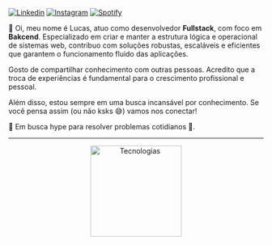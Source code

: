 [![Linkedin][likedin-badge]][linkedin-link] 
[![Instagram][instagram-badge]][instagram-link]
[![Spotify][spotify-badge]][spotify-link]

👋 Oi, meu nome é Lucas, atuo como desenvolvedor **Fullstack**, com foco em **Bakcend**. Especializado em criar e manter a estrutura lógica e operacional de sistemas web, contribuo com soluções robustas, escaláveis e eficientes que garantem o funcionamento fluido das aplicações.

Gosto de compartilhar conhecimento com outras pessoas. Acredito que a troca de experiências é fundamental para o crescimento profissional e pessoal.

Além disso, estou sempre em uma busca incansável por conhecimento. Se você pensa assim (ou não ksks 😅) vamos nos conectar!

🌱 Em busca hype para resolver problemas cotidianos 🤣.

---

<div align="center">
  <img align="center" height="180" src="https://github-readme-stats.vercel.app/api/top-langs/?username=DevRadhy&layout=compact&theme=transparent" alt="Tecnologias" />
</div>


<!-- Bages -->
[likedin-badge]: https://img.shields.io/badge/-Lucas%20Jantsch%20Guedes-blue?style=for-the-badge&logo=linkedin&color=1DB954 "Linkedin"
[instagram-badge]: https://img.shields.io/badge/-@lucasjguedes__-grey?style=for-the-badge&logo=instagram&logoColor=ffffff&color=1DB954 "Instagram"
[spotify-badge]: https://img.shields.io/badge/-Lucas%20Guedes-grey?style=for-the-badge&logo=spotify&logoColor=ffffff&color=1DB954 "Spotify"

<!-- Links -->
[linkedin-link]: https://www.linkedin.com/in/lucas-jantsch-guedes/
[instagram-link]: https://www.instagram.com/lucasjguedes_
[spotify-link]: https://open.spotify.com/user/31i6gzydhylswa4pszmgiml2mvna
